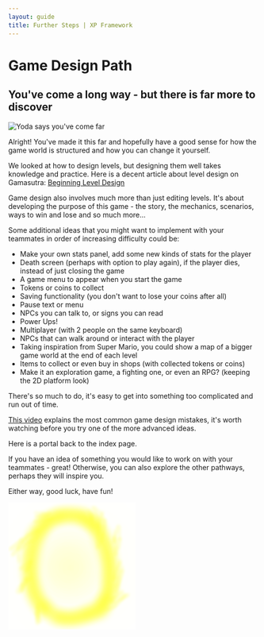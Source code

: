 ```yaml
---
layout: guide
title: Further Steps | XP Framework
---
```


# Game Design Path

## You've come a long way - but there is far more to discover

![Yoda says you've come far][yoda-image]

Alright! You've made it this far and hopefully have a good sense for how the game world is structured and how you can change it yourself.

We looked at how to design levels, but designing them well takes knowledge and practice.
Here is a decent article about level design on Gamasutra: [Beginning Level Design][level-design-article]

Game design also involves much more than just editing levels.
It's about developing the purpose of this game - the story, the mechanics, scenarios, ways to win and lose and so much more...

Some additional ideas that you might want to implement with your teammates in order of increasing difficulty could be:

* Make your own stats panel, add some new kinds of stats for the player
* Death screen (perhaps with option to play again), if the player dies, instead of just closing the game
* A game menu to appear when you start the game
* Tokens or coins to collect
* Saving functionality (you don't want to lose your coins after all)
* Pause text or menu
* NPCs you can talk to, or signs you can read
* Power Ups!
* Multiplayer (with 2 people on the same keyboard)
* NPCs that can walk around or interact with the player
* Taking inspiration from Super Mario, you could show a map of a bigger game world at the end of each level
* Items to collect or even buy in shops (with collected tokens or coins)
* Make it an exploration game, a fighting one, or even an RPG? (keeping the 2D platform look)

There's so much to do, it's easy to get into something too complicated and run out of time.

[This video][game-design-video] explains the most common game design mistakes, it's worth watching before you try one of the more advanced ideas.

Here is a portal back to the index page.

If you have an idea of something you would like to work on with your teammates - great!
Otherwise, you can also explore the other pathways, perhaps they will inspire you.

Either way, good luck, have fun!

[![Portal to guide index page][portal-yellow]](/guides/README)

[yoda-image]: http://www.hippoquotes.com/img/patience-my-young-padawan-star-wars-quotes/48161666.jpg
[level-design-article]: https://www.gamasutra.com/view/feature/131736/beginning_level_design_part_1.php
[game-design-video]: https://www.youtube.com/watch?v=5x4Q_SOLN28
[portal-yellow]: /assets/portal-yellow.png